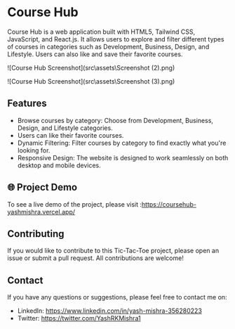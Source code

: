 # Course Hub

Course Hub is a web application built with HTML5, Tailwind CSS, JavaScript, and React.js. It allows users to explore and filter different types of courses in categories such as Development, Business, Design, and Lifestyle. Users can also like and save their favorite courses.

![Course Hub Screenshot](src\assets\Screenshot (2).png)

![Course Hub Screenshot](src\assets\Screenshot (3).png)

## Features

- Browse courses by category: Choose from Development, Business, Design, and Lifestyle categories.
- Users can like their favorite courses.
- Dynamic Filtering: Filter courses by category to find exactly what you're looking for.
- Responsive Design: The website is designed to work seamlessly on both desktop and mobile devices.

## 🌐 Project Demo 

To see a live demo of the project, please visit :https://coursehub-yashmishra.vercel.app/

## Contributing

If you would like to contribute to this Tic-Tac-Toe project, please open an issue or submit a pull request. All contributions are welcome!

## Contact 

If you have any questions or suggestions, please feel free to contact me on:

- LinkedIn: https://www.linkedin.com/in/yash-mishra-356280223
- Twitter: https://twitter.com/YashRKMishra1
